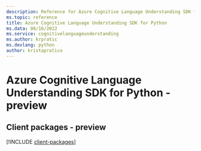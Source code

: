 ```yaml
---
description: Reference for Azure Cognitive Language Understanding SDK for Python
ms.topic: reference
title: Azure Cognitive Language Understanding SDK for Python
ms.data: 08/16/2022
ms.service: cognitivelanguageunderstanding
ms.author: krpratic
ms.devlang: python
author: kristapratico
---
```

# Azure Cognitive Language Understanding SDK for Python - preview

## Client packages - preview
[!INCLUDE [client-packages](cognitive-language-understanding-client-index.md)]